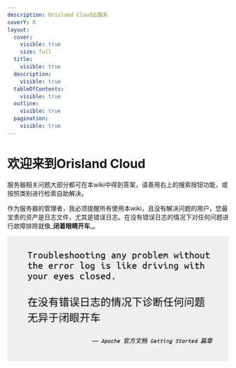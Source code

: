 ```yaml
---
description: Orisland Cloud云服务
coverY: 0
layout:
  cover:
    visible: true
    size: full
  title:
    visible: true
  description:
    visible: true
  tableOfContents:
    visible: true
  outline:
    visible: true
  pagination:
    visible: true
---
```


# 欢迎来到Orisland Cloud

服务器相关问题大部分都可在本wiki中得到答案，请善用右上的搜索按钮功能，或按照类别进行检索自助解决。

作为服务器的管理者，我必须提醒所有使用本wiki，且没有解决问题的用户，您最宝贵的资产是日志文件，尤其是错误日志。在没有错误日志的情况下对任何问题进行故障排除就像_**闭着眼睛开车**_。

![](<.gitbook/assets/image (12).png>)
